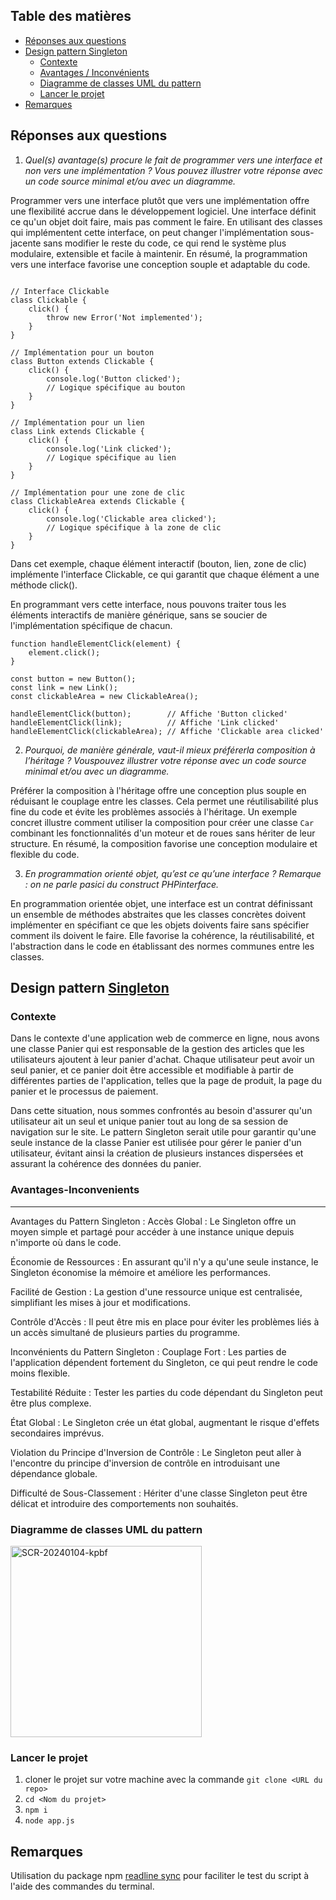 ## Table des matières

- [Réponses aux questions](#réponses-aux-questions)
- [Design pattern Singleton](#design-pattern-singleton)
  - [Contexte](#contexte)
  - [Avantages / Inconvénients](#avantages-inconvenients)
  - [Diagramme de classes UML du pattern](#diagramme-de-classes-uml-du-pattern)
  - [Lancer le projet](#lancer-le-projet)
- [Remarques](#remarques)
## Réponses aux questions

1. _Quel(s) avantage(s) procure le fait de programmer vers une interface et non vers une implémentation ? Vous pouvez illustrer votre réponse avec un code source minimal et/ou avec un diagramme._

Programmer vers une interface plutôt que vers une implémentation offre une flexibilité accrue dans le développement logiciel. Une interface définit ce qu'un objet doit faire, mais pas comment le faire. En utilisant des classes qui implémentent cette interface, on peut changer l'implémentation sous-jacente sans modifier le reste du code, ce qui rend le système plus modulaire, extensible et facile à maintenir. En résumé, la programmation vers une interface favorise une conception souple et adaptable du code.


```

// Interface Clickable
class Clickable {
    click() {
        throw new Error('Not implemented');
    }
}

// Implémentation pour un bouton
class Button extends Clickable {
    click() {
        console.log('Button clicked');
        // Logique spécifique au bouton
    }
}

// Implémentation pour un lien
class Link extends Clickable {
    click() {
        console.log('Link clicked');
        // Logique spécifique au lien
    }
}

// Implémentation pour une zone de clic
class ClickableArea extends Clickable {
    click() {
        console.log('Clickable area clicked');
        // Logique spécifique à la zone de clic
    }
}
```


Dans cet exemple, chaque élément interactif (bouton, lien, zone de clic) implémente l'interface Clickable, ce qui garantit que chaque élément a une méthode click().

En programmant vers cette interface, nous pouvons traiter tous les éléments interactifs de manière générique, sans se soucier de l'implémentation spécifique de chacun.

``` 
function handleElementClick(element) {
    element.click();
}

const button = new Button();
const link = new Link();
const clickableArea = new ClickableArea();

handleElementClick(button);        // Affiche 'Button clicked'
handleElementClick(link);          // Affiche 'Link clicked'
handleElementClick(clickableArea); // Affiche 'Clickable area clicked'

```

2. _Pourquoi, de manière générale, vaut-il mieux préférerla composition à l’héritage ? Vouspouvez illustrer votre réponse avec un code source minimal et/ou avec un diagramme._

Préférer la composition à l'héritage offre une conception plus souple en réduisant le couplage entre les classes. Cela permet une réutilisabilité plus fine du code et évite les problèmes associés à l'héritage. Un exemple concret illustre comment utiliser la composition pour créer une classe `Car` combinant les fonctionnalités d'un moteur et de roues sans hériter de leur structure. En résumé, la composition favorise une conception modulaire et flexible du code.

3. _En programmation orienté objet, qu’est ce qu’une interface ? Remarque : on ne parle pasici du construct PHPinterface._


En programmation orientée objet, une interface est un contrat définissant un ensemble de méthodes abstraites que les classes concrètes doivent implémenter en spécifiant ce que les objets doivents faire sans spécifier comment ils doivent le faire. Elle favorise la cohérence, la réutilisabilité, et l'abstraction dans le code en établissant des normes communes entre les classes.

## Design pattern [Singleton](https://refactoring.guru/fr/design-patterns/singleton)

    
### Contexte

    
Dans le contexte d'une application web de commerce en ligne, nous avons une classe Panier qui est responsable de la gestion des articles que les utilisateurs ajoutent à leur panier d'achat. Chaque utilisateur peut avoir un seul panier, et ce panier doit être accessible et modifiable à partir de différentes parties de l'application, telles que la page de produit, la page du panier et le processus de paiement.

Dans cette situation, nous sommes confrontés au besoin d'assurer qu'un utilisateur ait un seul et unique panier tout au long de sa session de navigation sur le site. Le pattern Singleton serait utile pour garantir qu'une seule instance de la classe Panier est utilisée pour gérer le panier d'un utilisateur, évitant ainsi la création de plusieurs instances dispersées et assurant la cohérence des données du panier.
   
   
### Avantages-Inconvenients
---


Avantages du Pattern Singleton :
Accès Global : Le Singleton offre un moyen simple et partagé pour accéder à une instance unique depuis n'importe où dans le code.

Économie de Ressources : En assurant qu'il n'y a qu'une seule instance, le Singleton économise la mémoire et améliore les performances.

Facilité de Gestion : La gestion d'une ressource unique est centralisée, simplifiant les mises à jour et modifications.

Contrôle d'Accès : Il peut être mis en place pour éviter les problèmes liés à un accès simultané de plusieurs parties du programme.

Inconvénients du Pattern Singleton :
Couplage Fort : Les parties de l'application dépendent fortement du Singleton, ce qui peut rendre le code moins flexible.

Testabilité Réduite : Tester les parties du code dépendant du Singleton peut être plus complexe.

État Global : Le Singleton crée un état global, augmentant le risque d'effets secondaires imprévus.

Violation du Principe d'Inversion de Contrôle : Le Singleton peut aller à l'encontre du principe d'inversion de contrôle en introduisant une dépendance globale.

Difficulté de Sous-Classement : Hériter d'une classe Singleton peut être délicat et introduire des comportements non souhaités.

### Diagramme de classes UML du pattern

<img width="306" alt="SCR-20240104-kpbf" src="https://github.com/Dteeech/MDS-design-pattern/assets/100597736/18c98906-b566-435d-be67-02a44db48f41">

### Lancer le projet
  1. cloner le projet sur votre machine avec la commande `git clone <URL du repo>`
  2. `cd <Nom du projet>`
  3. `npm i`
  4. `node app.js`

## Remarques
Utilisation du package npm [readline sync](https://www.npmjs.com/package/readline-sync) pour faciliter le test du script à l'aide des commandes du terminal.
